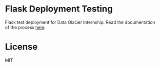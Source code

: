 # Flask Deployment Testing
Flask test deployment for Data Glacier Internship. Read the documentation of the process [here](https://github.com/asherchok/flask-deployment/blob/main/Deployment%20on%20Flask.pdf).

# License
MIT
